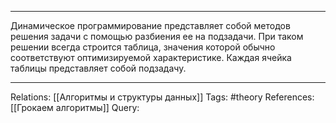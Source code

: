 ___
Динамическое программирование представляет собой методов решения задачи с помощью разбиения ее на подзадачи. При таком решении всегда строится таблица, значения которой обычно соответствуют оптимизируемой характеристике. Каждая ячейка таблицы представляет собой подзадачу. 

___
Relations: [[Алгоритмы и структуры данных]] 
Tags: #theory 
References: [[Грокаем алгоритмы]] 
Query: 